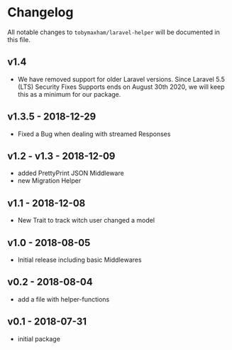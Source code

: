 # Changelog

All notable changes to `tobymaxham/laravel-helper` will be documented in this file.

## v1.4

- We have removed support for older Laravel versions. Since Laravel 5.5 (LTS) Security Fixes
Supports ends on August 30th 2020, we will keep this as a minimum for our package.

## v1.3.5 - 2018-12-29

- Fixed a Bug when dealing with streamed Responses

## v1.2 - v1.3 - 2018-12-09

- added PrettyPrint JSON Middleware
- new Migration Helper

## v1.1 - 2018-12-08

- New Trait to track witch user changed a model

## v1.0 - 2018-08-05

- Initial release including basic Middlewares

## v0.2 - 2018-08-04

- add a file with helper-functions

## v0.1 - 2018-07-31

- initial package
